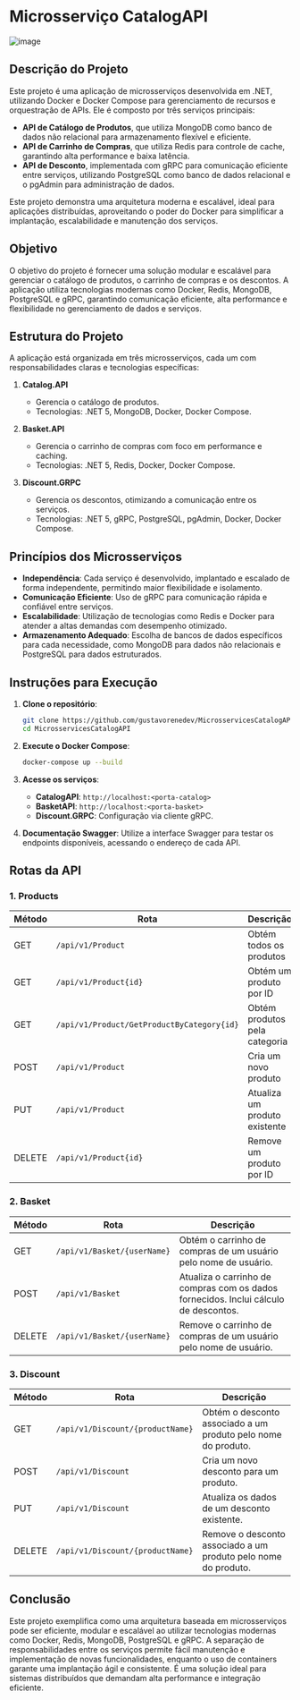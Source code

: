 # Microsserviço CatalogAPI

![image](https://github.com/user-attachments/assets/a3595aa4-2203-42ac-8d88-ec6c36fa5df5)

## Descrição do Projeto

Este projeto é uma aplicação de microsserviços desenvolvida em .NET, utilizando Docker e Docker Compose para gerenciamento de recursos e orquestração de APIs. Ele é composto por três serviços principais: 
- **API de Catálogo de Produtos**, que utiliza MongoDB como banco de dados não relacional para armazenamento flexível e eficiente.  
- **API de Carrinho de Compras**, que utiliza Redis para controle de cache, garantindo alta performance e baixa latência.  
- **API de Desconto**, implementada com gRPC para comunicação eficiente entre serviços, utilizando PostgreSQL como banco de dados relacional e o pgAdmin para administração de dados.  

Este projeto demonstra uma arquitetura moderna e escalável, ideal para aplicações distribuídas, aproveitando o poder do Docker para simplificar a implantação, escalabilidade e manutenção dos serviços.

## Objetivo

O objetivo do projeto é fornecer uma solução modular e escalável para gerenciar o catálogo de produtos, o carrinho de compras e os descontos. A aplicação utiliza tecnologias modernas como Docker, Redis, MongoDB, PostgreSQL e gRPC, garantindo comunicação eficiente, alta performance e flexibilidade no gerenciamento de dados e serviços.

## Estrutura do Projeto

A aplicação está organizada em três microsserviços, cada um com responsabilidades claras e tecnologias específicas:

1. **Catalog.API**  
   - Gerencia o catálogo de produtos.  
   - Tecnologias: .NET 5, MongoDB, Docker, Docker Compose.  

2. **Basket.API**  
   - Gerencia o carrinho de compras com foco em performance e caching.  
   - Tecnologias: .NET 5, Redis, Docker, Docker Compose.  

3. **Discount.GRPC**  
   - Gerencia os descontos, otimizando a comunicação entre os serviços.  
   - Tecnologias: .NET 5, gRPC, PostgreSQL, pgAdmin, Docker, Docker Compose.  

## Princípios dos Microsserviços

- **Independência**: Cada serviço é desenvolvido, implantado e escalado de forma independente, permitindo maior flexibilidade e isolamento.  
- **Comunicação Eficiente**: Uso de gRPC para comunicação rápida e confiável entre serviços.  
- **Escalabilidade**: Utilização de tecnologias como Redis e Docker para atender a altas demandas com desempenho otimizado.  
- **Armazenamento Adequado**: Escolha de bancos de dados específicos para cada necessidade, como MongoDB para dados não relacionais e PostgreSQL para dados estruturados.  

## Instruções para Execução

1. **Clone o repositório**:
   ```bash
   git clone https://github.com/gustavorenedev/MicrosservicesCatalogAPI
   cd MicrosservicesCatalogAPI
   ```

2. **Execute o Docker Compose**:
   ```bash
   docker-compose up --build
   ```

3. **Acesse os serviços**:
   - **CatalogAPI**: `http://localhost:<porta-catalog>`  
   - **BasketAPI**: `http://localhost:<porta-basket>`  
   - **Discount.GRPC**: Configuração via cliente gRPC.

4. **Documentação Swagger**: Utilize a interface Swagger para testar os endpoints disponíveis, acessando o endereço de cada API.

## Rotas da API

### 1. Products

| Método | Rota                  | Descrição                             |
|--------|-----------------------|---------------------------------------|
| GET    | `/api/v1/Product`       | Obtém todos os produtos|               
| GET    | `/api/v1/Product{id}`  | Obtém um produto por ID|             
| GET    | `/api/v1/Product/GetProductByCategory{id}`  | Obtém produtos pela categoria|
| POST   | `/api/v1/Product`       | Cria um novo produto|
| PUT    | `/api/v1/Product`       | Atualiza um produto existente|
| DELETE | `/api/v1/Product{id}`  | Remove um produto por ID|

### 2. Basket
|Método	|Rota	                  | Descrição                             |
|--------|-----------------------|---------------------------------------|
|GET	   |`/api/v1/Basket/{userName}`	|Obtém o carrinho de compras de um usuário pelo nome de usuário.|
|POST	   |`/api/v1/Basket`	|Atualiza o carrinho de compras com os dados fornecidos. Inclui cálculo de descontos.|
|DELETE	|`/api/v1/Basket/{userName}`	|Remove o carrinho de compras de um usuário pelo nome de usuário.|

### 3. Discount
|Método	|Rota	| Descrição|
|--------|-----------------------|---------------------------------------|
|GET	   |`/api/v1/Discount/{productName}`	|Obtém o desconto associado a um produto pelo nome do produto.|
|POST	   |`/api/v1/Discount`	|Cria um novo desconto para um produto.|
|PUT	   |`/api/v1/Discount`	|Atualiza os dados de um desconto existente.|
|DELETE	|`/api/v1/Discount/{productName}`	|Remove o desconto associado a um produto pelo nome do produto.|

## Conclusão

Este projeto exemplifica como uma arquitetura baseada em microsserviços pode ser eficiente, modular e escalável ao utilizar tecnologias modernas como Docker, Redis, MongoDB, PostgreSQL e gRPC. A separação de responsabilidades entre os serviços permite fácil manutenção e implementação de novas funcionalidades, enquanto o uso de containers garante uma implantação ágil e consistente. É uma solução ideal para sistemas distribuídos que demandam alta performance e integração eficiente.
